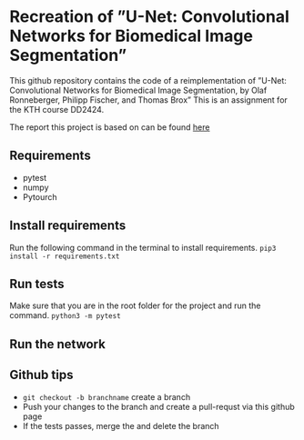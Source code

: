 # Recreation of ”U-Net: Convolutional Networks for Biomedical Image Segmentation”
This github repository contains the code of a reimplementation of ”U-Net: Convolutional Networks for Biomedical Image Segmentation, by Olaf Ronneberger, Philipp Fischer, and Thomas Brox”
This is an assignment for the KTH course DD2424.

The report this project is based on can be found [here](https://arxiv.org/pdf/1505.04597.pdf)

## Requirements
* pytest
* numpy
* Pytourch

## Install requirements
Run the following command in the terminal to install requirements.
`pip3 install -r requirements.txt`

## Run tests 
Make sure that you are in the root folder for the project and run the command.
`python3 -m pytest`

## Run the network

## Github tips
* `git checkout -b branchname` create a branch
* Push your changes to the branch and create a pull-requst via this github page
* If the tests passes, merge the and delete the branch
